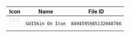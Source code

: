 | Icon | Name | File ID |
| ---  | ---  | ---     |
| ![](GUISkin%20On%20Icon.png) | `GUISkin On Icon` | `8494595985132040766` |
